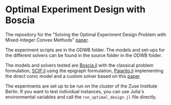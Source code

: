 # Optimal Experiment Design with Boscia

The repository for the "Solving the Optimal Experiment Design Problem with Mixed-Integer Convex Methods" [paper](https://arxiv.org/abs/2312.11200).

The experiment scripts are in the ODWB folder. The models and set-ups for the different solvers can be found in the source folder in the ODWB folder. 

The models and solvers tested are [Boscia.jl](https://github.com/ZIB-IOL/Boscia.jl) with the classical problem formulation, [SCIP.jl](https://github.com/scipopt/SCIP.jl) using the epigraph formulation, [Pajarito.jl](https://github.com/jump-dev/Pajarito.jl) implementing the direct conic model and a custom solver based on this [paper](https://link.springer.com/article/10.1007/s11222-021-10043-5)

The experiments are set up to be run on the cluster of the Zuse Institute Berlin. If you want to test individual instances, you can use Julia's environmental variables and call the ```run_optimal_design.jl``` file directly.
